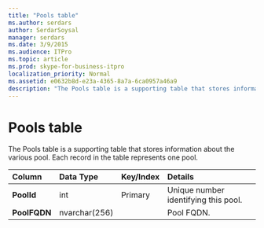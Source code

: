 ```yaml
---
title: "Pools table"
ms.author: serdars
author: SerdarSoysal
manager: serdars
ms.date: 3/9/2015
ms.audience: ITPro
ms.topic: article
ms.prod: skype-for-business-itpro
localization_priority: Normal
ms.assetid: e0632b8d-e23a-4365-8a7a-6ca0957a46a9
description: "The Pools table is a supporting table that stores information about the various pool. Each record in the table represents one pool."
---
```


# Pools table
 
The Pools table is a supporting table that stores information about the various pool. Each record in the table represents one pool.
  
|**Column**|**Data Type**|**Key/Index**|**Details**|
|:-----|:-----|:-----|:-----|
|**PoolId** <br/> |int  <br/> |Primary  <br/> |Unique number identifying this pool.  <br/> |
|**PoolFQDN** <br/> |nvarchar(256)  <br/> | <br/> |Pool FQDN.  <br/> |
   

